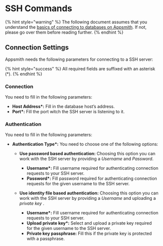 # SSH Commands

{% hint style="warning" %}
The following document assumes that you understand the [basics of connecting to databases on Appsmith](../core-concepts/connecting-to-data-sources/connecting-to-databases/). If not, please go over them before reading further.
{% endhint %}

## Connection Settings

Appsmith needs the following parameters for connecting to a SSH server:

{% hint style="success" %}
All required fields are suffixed with an asterisk \(\*\).
{% endhint %}

### **Connection**

You need to fill in the following parameters:

* **Host Address\*:** Fill in the database host’s address.
* **Port\*:**  Fill the port witch the SSH server is listening to it.

### **Authentication**

You need to fill in the following parameters:

* **Authentication Type\*:** You need to choose one of the following options:
  * **Use password based authentication:** Choosing this option you can work with the SSH server by providing a _Username_ and _Password_.
    * **Username\*:** Fill username required for authenticating connection requests to your SSH server.
    * **Password\*:** Fill password required for authenticating connection requests for the given username to the SSH server.
    
  * **Use identity file based authentication:** Choosing this option you can work with the SSH server by providing a _Username_ and uploading a _private key_ .
    * **Username\*:** Fill username required for authenticating connection requests to your SSH server.
    * **Upload private key\*:** Select and upload a private key required for the given username to the SSH server.
    * **Private key passphrase\:** Fill this if the private key is protected with a passphrase.
